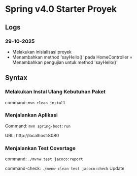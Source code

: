 # Spring v4.0 Starter Proyek

## Logs

### 29-10-2025

- Melakukan inisialisasi proyek
- Menambahkan method 'sayHello()' pada HomeController
= Menambahkan pengujian untuk method 'sayHello()'


## Syntax

### Melakukan Instal Ulang Kebutuhan Paket

command: `mvn clean install`

### Menjalankan Aplikasi

Command: `mvn spring-boot:run`

URL: http://localhost:8080

### Menjalankan Test Covertage

command: `./mvnw test jacoco:report`

command-check: `./mvnw clean test jacoco:check`
Update


